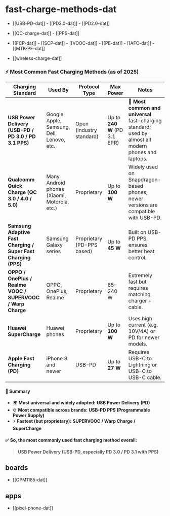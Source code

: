 
# fast-charge-methods-dat

- [[USB-PD-dat]] - [[PD3.0-dat]] - [[PD2.0-dat]] 

- [[QC-charge-dat]] - [[PPS-dat]] 

- [[FCP-dat]] - [[SCP-dat]] - [[VOOC-dat]] - [[PE-dat]] - [[AFC-dat]] - [[MTK-PE-dat]]

- [[wireless-charge-dat]]

### ⚡ Most Common Fast Charging Methods (as of 2025)

| Charging Standard                                              | Used By                                      | Protocol Type              | Max Power                    | Notes                                                                                                 |
| -------------------------------------------------------------- | -------------------------------------------- | -------------------------- | ---------------------------- | ----------------------------------------------------------------------------------------------------- |
| **USB Power Delivery (USB-PD / PD 3.0 / PD 3.1 PPS)**          | Google, Apple, Samsung, Dell, Lenovo, etc.   | Open (industry standard)   | Up to **240 W** (PD 3.1 EPR) | 🔹 **Most common and universal** fast-charging standard; used by almost all modern phones and laptops. |
| **Qualcomm Quick Charge (QC 3.0 / 4.0 / 5.0)**                 | Many Android phones (Xiaomi, Motorola, etc.) | Proprietary                | Up to **100 W**              | Widely used on Snapdragon-based phones; newer versions are compatible with USB-PD.                    |
| **Samsung Adaptive Fast Charging / Super Fast Charging (PPS)** | Samsung Galaxy series                        | Proprietary (PD-PPS based) | Up to **45 W**               | Built on USB-PD PPS, ensures better heat control.                                                     |
| **OPPO / OnePlus / Realme VOOC / SUPERVOOC / Warp Charge**     | OPPO, OnePlus, Realme                        | Proprietary                | 65–240 W                     | Extremely fast but requires matching charger + cable.                                                 |
| **Huawei SuperCharge**                                         | Huawei phones                                | Proprietary                | Up to **100 W**              | Uses high current (e.g. 10V/4A) or PD for newer models.                                               |
| **Apple Fast Charging (PD)**                                   | iPhone 8 and newer                           | USB-PD                     | Up to **27 W**               | Requires USB-C to Lightning or USB-C to USB-C cable.                                                  |

#### 🔋 Summary
- 🌍 **Most universal and widely adopted:** **USB Power Delivery (PD)**  
- ⚙️ **Most compatible across brands:** **USB-PD PPS (Programmable Power Supply)**  
- ⚡ **Fastest (but proprietary):** **SUPERVOOC / Warp Charge / SuperCharge**

#### ✅ So, the most commonly used fast charging method overall:
> **USB Power Delivery (USB-PD, especially PD 3.0 / PD 3.1 with PPS)**


## boards 

- [[OPM1185-dat]]


## apps 

- [[pixel-phone-dat]]